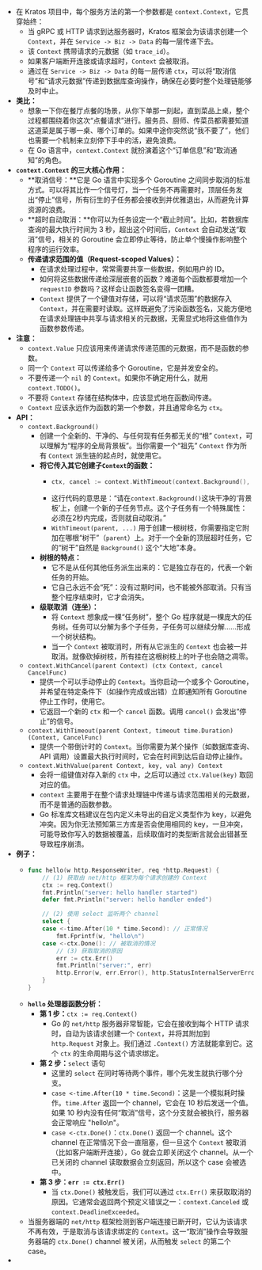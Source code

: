 - 在 Kratos 项目中，每个服务方法的第一个参数都是 `context.Context`，它贯穿始终：
	- 当 gRPC 或 HTTP 请求到达服务器时，Kratos 框架会为该请求创建一个 `Context`，并在 `Service -> Biz -> Data` 的每一层传递下去。
	- 该 `Context` 携带请求的元数据（如 `trace_id`）。
	- 如果客户端断开连接或请求超时，`Context` 会被取消。
	- 通过在 `Service -> Biz -> Data` 的每一层传递 `ctx`，可以将“取消信号”和“请求元数据”传递到数据库查询操作，确保在必要时整个处理链能够及时中止。
- **类比：**
	- 想象一下你在餐厅点餐的场景，从你下单那一刻起，直到菜品上桌，整个过程都围绕着你这次“点餐请求”进行。服务员、厨师、传菜员都需要知道这道菜是属于哪一桌、哪个订单的。如果中途你突然说“我不要了”，他们也需要一个机制来立刻停下手中的活，避免浪费。
	- 在 Go 语言中，`context.Context` 就扮演着这个“订单信息”和“取消通知”的角色。
- **`context.Context` 的三大核心作用：**
	- **取消信号：**它是 Go 语言中实现多个 Goroutine 之间同步取消的标准方式。可以将其比作一个信号灯，当一个任务不再需要时，顶层任务发出“停止”信号，所有衍生的子任务都会接收到并优雅退出，从而避免计算资源的浪费。
	- **超时自动取消：**你可以为任务设定一个“截止时间”。比如，若数据库查询的最大执行时间为 3 秒，超出这个时间后，`Context` 会自动发送“取消”信号，相关的 Goroutine 会立即停止等待，防止单个慢操作影响整个程序的运行效率。
	- **传递请求范围的值（Request-scoped Values）：**
		- 在请求处理过程中，常常需要共享一些数据，例如用户的 ID。
		- 如何将这些数据传递给深层嵌套的函数？难道每个函数都要增加一个 `requestID` 参数吗？这样会让函数签名变得一团糟。
		- `Context` 提供了一个键值对存储，可以将“请求范围”的数据存入 `Context`，并在需要时读取。这样既避免了污染函数签名，又能方便地在请求处理链中共享与请求相关的元数据，无需显式地将这些值作为函数参数传递。
- **注意：**
	- `context.Value` 只应该用来传递请求传递范围的元数据，而不是函数的参数。
	- 同一个 `Context` 可以传递给多个 Goroutine，它是并发安全的。
	- 不要传递一个 `nil` 的 `Context`。如果你不确定用什么，就用 `context.TODO()`。
	- 不要将 `Context` 存储在结构体中，应该显式地在函数间传递。
	- `Context` 应该永远作为函数的第一个参数，并且通常命名为 `ctx`。
- **API：**
	- `context.Background()`
		- 创建一个全新的、干净的、与任何现有任务都无关的“根” `Context`，可以理解为“程序的全局背景板”。当你需要一个“祖先” `Context` 作为所有 `Context` 派生链的起点时，就使用它。
		- **将它传入其它创建子`Context`的函数：**
			- ```go
			  ctx, cancel := context.WithTimeout(context.Background(), 2 * time.Second)
			  ```
			- 这行代码的意思是：“请在`context.Background()`这块干净的‘背景板’上，创建一个新的子任务节点。这个子任务有一个特殊属性：必须在2秒内完成，否则就自动取消。”
			- `WithTimeout(parent, ...)` 用于创建一根树枝，你需要指定它附加在哪根“树干”（`parent`）上。对于一个全新的顶层超时任务，它的“树干”自然是 `Background()` 这个“大地”本身。
		- **树根的特点：**
			- 它不是从任何其他任务派生出来的：它是独立存在的，代表一个新任务的开始。
			- 它自己永远不会“死”：没有过期时间，也不能被外部取消。只有当整个程序结束时，它才会消失。
		- **级联取消（连坐）：**
			- 将 `Context` 想象成一棵“任务树”，整个 Go 程序就是一棵庞大的任务树。任务可以分解为多个子任务，子任务可以继续分解……形成一个树状结构。
			- 当一个 `Context` 被取消时，所有从它派生的 `Context` 也会被一并取消。就像砍掉树枝，所有挂在这根树枝上的叶子也会随之凋零。
	- `context.WithCancel(parent Context) (ctx Context, cancel CancelFunc)`
		- 提供一个可以手动停止的 `Context`。当你启动一个或多个 Goroutine，并希望在特定条件下（如操作完成或出错）立即通知所有 Goroutine 停止工作时，使用它。
		- 它返回一个新的 `ctx` 和一个 `cancel` 函数。调用 `cancel()` 会发出“停止”的信号。
	- `context.WithTimeout(parent Context, timeout time.Duration) (Context, CancelFunc)`
		- 提供一个带倒计时的 `Context`。当你需要为某个操作（如数据库查询、API 调用）设置最大执行时间时，它会在时间到达后自动停止操作。
	- `context.WithValue(parent Context, key, val any) Context`
		- 会将一组键值对存入新的 `ctx` 中，之后可以通过 `ctx.Value(key)` 取回对应的值。
		- `context` 主要用于在整个请求处理链中传递与请求范围相关的元数据，而不是普通的函数参数。
		- Go 标准库文档建议在包内定义未导出的自定义类型作为 key，以避免冲突。因为你无法预知第三方库是否会使用相同的 key，一旦冲突，可能导致你写入的数据被覆盖，后续取值时的类型断言就会出错甚至导致程序崩溃。
- **例子：**
	- ```go
	  func hello(w http.ResponseWriter, req *http.Request) {
	      // (1) 获取由 net/http 框架为每个请求创建的 Context
	      ctx := req.Context()
	      fmt.Println("server: hello handler started")
	      defer fmt.Println("server: hello handler ended")
	  
	      // (2) 使用 select 监听两个 channel
	      select {
	      case <-time.After(10 * time.Second): // 正常情况
	          fmt.Fprintf(w, "hello\n")
	      case <-ctx.Done(): // 被取消的情况
	          // (3) 获取取消的原因
	          err := ctx.Err()
	          fmt.Println("server:", err)
	          http.Error(w, err.Error(), http.StatusInternalServerError)
	      }
	  }
	  ```
	- **`hello` 处理器函数分析：**
		- **第 1 步：**`ctx := req.Context()`
			- Go 的 `net/http` 服务器非常智能，它会在接收到每个 HTTP 请求时，自动为该请求创建一个 `Context`，并将其附加到 `http.Request` 对象上。我们通过 `.Context()` 方法就能拿到它。这个 `ctx` 的生命周期与这个请求绑定。
		- **第 2 步：**`select` 语句
			- 这里的 `select` 在同时等待两个事件，哪个先发生就执行哪个分支。
			- `case <-time.After(10 * time.Second)`：这是一个模拟耗时操作。`time.After` 返回一个 channel，它会在 10 秒后发送一个值。如果 10 秒内没有任何“取消”信号，这个分支就会被执行，服务器会正常响应 "hello\n"。
			- `case <-ctx.Done()`：`ctx.Done()` 返回一个 channel。这个 channel 在正常情况下会一直阻塞，但一旦这个 `Context` 被取消（比如客户端断开连接），Go 就会立即关闭这个 channel。从一个已关闭的 channel 读取数据会立刻返回，所以这个 case 会被选中。
		- **第 3 步：`err := ctx.Err()`**
			- 当 `ctx.Done()` 被触发后，我们可以通过 `ctx.Err()` 来获取取消的原因。它通常会返回两个预定义错误之一：`context.Canceled` 或 `context.DeadlineExceeded`。
	- 当服务器端的 `net/http` 框架检测到客户端连接已断开时，它认为该请求不再有效，于是取消与该请求绑定的 `Context`。这一“取消”操作会导致服务器端的 `ctx.Done()` channel 被关闭，从而触发 `select` 的第二个 case。
-